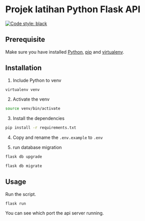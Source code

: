 # Projek latihan Python Flask API 

[![Code style: black](https://img.shields.io/badge/code%20style-black-000000.svg)](https://github.com/psf/black)

## Prerequisite

Make sure you have installed [Python](https://www.python.org/), [pip](https://pip.pypa.io/en/stable/installing/) and [virtualenv](https://virtualenv.pypa.io/en/latest/installation.html).

## Installation

1. Include Python to venv

```bash
virtualenv venv
```

2. Activate the venv

```bash
source venv/bin/activate
```

3. Install the dependencies

```bash
pip install -r requirements.txt
```

4. Copy and rename the `.env.example` to `.env`

5. run database migration 
```bash
flask db upgrade
```
```bash
flask db migrate
```

## Usage

Run the script.

```
flask run
```

You can see which port the api server running.
